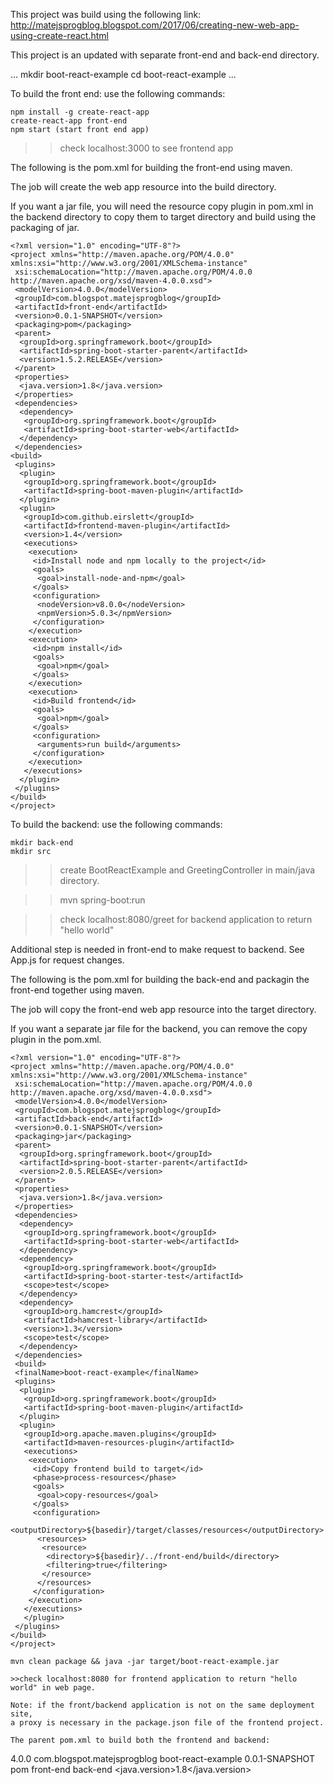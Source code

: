 This project was build using the following link:
http://matejsprogblog.blogspot.com/2017/06/creating-new-web-app-using-create-react.html

This project is an updated with separate front-end and back-end directory.

...
mkdir boot-react-example
cd boot-react-example
...

To build the front end: use the following commands:
```
npm install -g create-react-app
create-react-app front-end
npm start (start front end app)
```
>>check localhost:3000 to see frontend app

The following is the pom.xml for building the front-end using maven.

The job will create the web app resource into the build directory.

If you want a jar file, you will need the resource copy plugin in pom.xml in
the backend directory to copy them to target directory and build using the packaging of jar.

```
<?xml version="1.0" encoding="UTF-8"?>
<project xmlns="http://maven.apache.org/POM/4.0.0" xmlns:xsi="http://www.w3.org/2001/XMLSchema-instance"
 xsi:schemaLocation="http://maven.apache.org/POM/4.0.0 http://maven.apache.org/xsd/maven-4.0.0.xsd">
 <modelVersion>4.0.0</modelVersion>
 <groupId>com.blogspot.matejsprogblog</groupId>
 <artifactId>front-end</artifactId>
 <version>0.0.1-SNAPSHOT</version>
 <packaging>pom</packaging>
 <parent>
  <groupId>org.springframework.boot</groupId>
  <artifactId>spring-boot-starter-parent</artifactId>
  <version>1.5.2.RELEASE</version>
 </parent>
 <properties>
  <java.version>1.8</java.version>
 </properties>
 <dependencies>
  <dependency>
   <groupId>org.springframework.boot</groupId>
   <artifactId>spring-boot-starter-web</artifactId>
  </dependency>
 </dependencies> 
<build>
 <plugins>
  <plugin>
   <groupId>org.springframework.boot</groupId>
   <artifactId>spring-boot-maven-plugin</artifactId>
  </plugin>
  <plugin>
   <groupId>com.github.eirslett</groupId>
   <artifactId>frontend-maven-plugin</artifactId>
   <version>1.4</version>
   <executions>
    <execution>
     <id>Install node and npm locally to the project</id>
     <goals>
      <goal>install-node-and-npm</goal>
     </goals>
     <configuration>
      <nodeVersion>v8.0.0</nodeVersion>
      <npmVersion>5.0.3</npmVersion>
     </configuration>
    </execution>
    <execution>
     <id>npm install</id>
     <goals>
      <goal>npm</goal>
     </goals>
    </execution>
    <execution>
     <id>Build frontend</id>
     <goals>
      <goal>npm</goal>
     </goals>
     <configuration>
      <arguments>run build</arguments>
     </configuration>
    </execution>
   </executions>
  </plugin>
 </plugins>
</build>
</project>
```

To build the backend: use the following commands:
```
mkdir back-end
mkdir src
```

>>create BootReactExample and GreetingController in main/java directory.

>>mvn spring-boot:run

>>check localhost:8080/greet for backend application to return "hello world"

Additional step is needed in front-end to make request to backend.
See App.js for request changes.

The following is the pom.xml for building the back-end and packagin the front-end together using maven.

The job will copy the front-end web app resource into the target directory.

If you want a separate jar file for the backend, you can remove the copy plugin
in the pom.xml.

```
<?xml version="1.0" encoding="UTF-8"?>
<project xmlns="http://maven.apache.org/POM/4.0.0" xmlns:xsi="http://www.w3.org/2001/XMLSchema-instance"
 xsi:schemaLocation="http://maven.apache.org/POM/4.0.0 http://maven.apache.org/xsd/maven-4.0.0.xsd">
 <modelVersion>4.0.0</modelVersion>
 <groupId>com.blogspot.matejsprogblog</groupId>
 <artifactId>back-end</artifactId>
 <version>0.0.1-SNAPSHOT</version>
 <packaging>jar</packaging>
 <parent>
  <groupId>org.springframework.boot</groupId>
  <artifactId>spring-boot-starter-parent</artifactId>
  <version>2.0.5.RELEASE</version>
 </parent>
 <properties>
  <java.version>1.8</java.version>
 </properties>
 <dependencies>
  <dependency>
   <groupId>org.springframework.boot</groupId>
   <artifactId>spring-boot-starter-web</artifactId>
  </dependency>
  <dependency>
   <groupId>org.springframework.boot</groupId>
   <artifactId>spring-boot-starter-test</artifactId>
   <scope>test</scope>
  </dependency>
  <dependency>
   <groupId>org.hamcrest</groupId>
   <artifactId>hamcrest-library</artifactId>
   <version>1.3</version>
   <scope>test</scope>
  </dependency>  
 </dependencies> 
 <build>
 <finalName>boot-react-example</finalName>
 <plugins>
  <plugin>
   <groupId>org.springframework.boot</groupId>
   <artifactId>spring-boot-maven-plugin</artifactId>
  </plugin>
  <plugin>
   <groupId>org.apache.maven.plugins</groupId>
   <artifactId>maven-resources-plugin</artifactId>
   <executions>
    <execution>
     <id>Copy frontend build to target</id>
     <phase>process-resources</phase>
     <goals>
      <goal>copy-resources</goal>
     </goals>
     <configuration>
      <outputDirectory>${basedir}/target/classes/resources</outputDirectory>
      <resources>
       <resource>
        <directory>${basedir}/../front-end/build</directory>
        <filtering>true</filtering>
       </resource>
      </resources>
     </configuration>
    </execution>
   </executions>
   </plugin>
 </plugins>
</build>
</project>
```

```
mvn clean package && java -jar target/boot-react-example.jar

>>check localhost:8080 for frontend application to return "hello world" in web page.
 
Note: if the front/backend application is not on the same deployment site, 
a proxy is necessary in the package.json file of the frontend project.

The parent pom.xml to build both the frontend and backend:
```
<?xml version="1.0" encoding="UTF-8"?>
<project xmlns="http://maven.apache.org/POM/4.0.0" xmlns:xsi="http://www.w3.org/2001/XMLSchema-instance"
 xsi:schemaLocation="http://maven.apache.org/POM/4.0.0 http://maven.apache.org/xsd/maven-4.0.0.xsd">
 <modelVersion>4.0.0</modelVersion>
 <groupId>com.blogspot.matejsprogblog</groupId>
 <artifactId>boot-react-example</artifactId>
 <version>0.0.1-SNAPSHOT</version>
 <packaging>pom</packaging>
 <modules>
      <module>front-end</module>
      <module>back-end</module>
  </modules>
 <properties>
  <java.version>1.8</java.version>
 </properties>
</project>
```